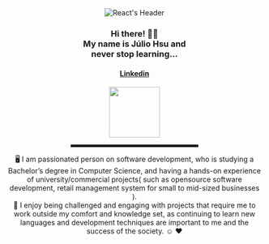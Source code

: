 <div align="center">
  <img src="" alt="React's Header">

  <br>
  
<h3>Hi there! 👋🤓<br> My name is Júlio Hsu and<br> never stop learning...</h3>

<h4> <a href="https://www.linkedin.com/in/j%C3%BAlio-hsu-6363231b7/">Linkedin</a> </h4>

<img src="images/rsz 300w asset_1.png" width="100">

<hr width="50%" style="height:5px;">


🖥️ I am passionated person on software development, who is studying a Bachelor’s degree in Computer Science, 
and having a hands-on experience of university/commercial projects( such as opensource software development, 
retail management system for small to mid-sized businesses ). <br>
🥰  I enjoy being challenged and engaging with projects that require me to work outside my comfort and knowledge set, 
as continuing to learn new languages and development techniques are important to me and the success of the society. ☺️ ❤️ 
